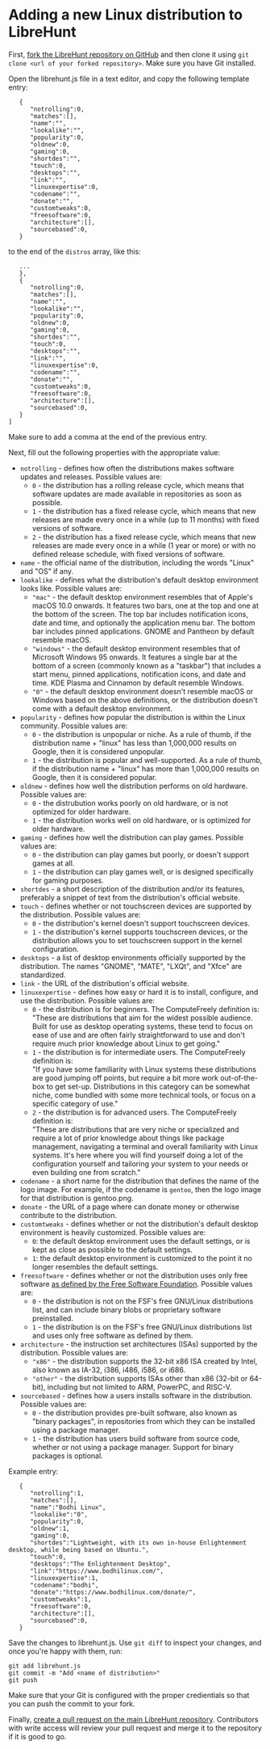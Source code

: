 # Adding a new Linux distribution to LibreHunt
First, [fork the LibreHunt repository on GitHub](https://github.com/aviwad/librehunt/fork) and then clone it using `git clone <url of your forked repository>`. Make sure you have Git installed.

Open the librehunt.js file in a text editor, and copy the following template entry:
```
   {
      "notrolling":0,
      "matches":[],
      "name":"",
      "lookalike":"",
      "popularity":0,
      "oldnew":0,
      "gaming":0,
      "shortdes":"",
      "touch":0,
      "desktops":"",
      "link":"",
      "linuxexpertise":0,
      "codename":"",
      "donate":"",
      "customtweaks":0,
      "freesoftware":0,
      "architecture":[],
      "sourcebased":0,
   }
```

to the end of the `distros` array, like this:
```
   ...
   },
   {
      "notrolling":0,
      "matches":[],
      "name":"",
      "lookalike":"",
      "popularity":0,
      "oldnew":0,
      "gaming":0,
      "shortdes":"",
      "touch":0,
      "desktops":"",
      "link":"",
      "linuxexpertise":0,
      "codename":"",
      "donate":"",
      "customtweaks":0,
      "freesoftware":0,
      "architecture":[],
      "sourcebased":0,
   }
]
```
Make sure to add a comma at the end of the previous entry.

Next, fill out the following properties with the appropriate value:
* `notrolling` - defines how often the distributions makes software updates and releases. Possible values are:
  * `0` - the distribution has a rolling release cycle, which means that software updates are made available in repositories as soon as possible.
  * `1` - the distribution has a fixed release cycle, which means that new releases are made every once in a while (up to 11 months) with fixed versions of software.
  * `2` - the distribution has a fixed release cycle, which means that new releases are made every once in a while (1 year or more) or with no defined release schedule, with fixed versions of software.
* `name` - the official name of the distribution, including the words "Linux" and "OS" if any.
* `lookalike` - defines what the distribution's default desktop environment looks like. Possible values are:
  * `"mac"` - the default desktop environment resembles that of Apple's macOS 10.0 onwards. It features two bars, one at the top and one at the bottom of the screen. The top bar includes notification icons, date and time, and optionally the application menu bar. The bottom bar includes pinned applications. GNOME and Pantheon by default resemble macOS. 
  * `"windows"` - the default desktop environment resembles that of Microsoft Windows 95 onwards. It features a single bar at the bottom of a screen (commonly known as a "taskbar") that includes a start menu, pinned applications, notification icons, and date and time. KDE Plasma and Cinnamon by default resemble Windows.
  * `"0"` - the default desktop environment doesn't resemble macOS or Windows based on the above definitions, or the distribution doesn't come with a default desktop environment.
* `popularity` - defines how popular the distribution is within the Linux community. Possible values are:
  * `0` - the distribution is unpopular or niche. As a rule of thumb, if the distribution name + "linux" has less than 1,000,000 results on Google, then it is considered unpopular.
  * `1` - the distribution is popular and well-supported. As a rule of thumb, if the distribution name + "linux" has more than 1,000,000 results on Google, then it is considered popular.
* `oldnew` - defines how well the distribution performs on old hardware. Possible values are:
  * `0` - the distrubution works poorly on old hardware, or is not optimized for older hardware.
  * `1` - the distribution works well on old hardware, or is optimized for older hardware.
* `gaming` - defines how well the distribution can play games. Possible values are:
  * `0` - the distribution can play games but poorly, or doesn't support games at all.
  * `1` - the distribution can play games well, or is designed specifically for gaming purposes.
* `shortdes` - a short description of the distribution and/or its features, preferably a snippet of text from the distribution's official website.
* `touch` - defines whether or not touchscreen devices are supported by the distribution. Possible values are:
  * `0` - the distribution's kernel doesn't support touchscreen devices.
  * `1` - the distribution's kernel supports touchscreen devices, or the distribution allows you to set touchscreen support in the kernel configuration.
* `desktops` - a list of desktop environments officially supported by the distribution. The names "GNOME", "MATE", "LXQt", and "Xfce" are standardized.
* `link` - the URL of the distribution's official website.
* `linuxexpertise` - defines how easy or hard it is to install, configure, and use the distribution. Possible values are:
  * `0` - the distribution is for beginners. The ComputeFreely definition is:<br>
  "These are distributions that aim for the widest possible audience. Built for use as desktop operating systems, these tend to focus on ease of use and are often fairly straightforward to use and don't require much prior knowledge about Linux to get going."
  * `1` - the distribution is for intermediate users. The ComputeFreely definition is:<br>
  "If you have some familiarity with Linux systems these distributions are good jumping off points, but require a bit more work out-of-the-box to get set-up. Distributions in this category can be somewhat niche, come bundled with some more technical tools, or focus on a specific category of use."
  * `2` - the distribution is for advanced users. The ComputeFreely definition is:<br>
  "These are distributions that are very niche or specialized and require a lot of prior knowledge about things like package management, navigating a terminal and overall familiarity with Linux systems. It's here where you will find yourself doing a lot of the configuration yourself and tailoring your system to your needs or even building one from scratch."
* `codename` - a short name for the distribution that defines the name of the logo image. For example, if the codename is `gentoo`, then the logo image for that distribution is gentoo.png.
* `donate` - the URL of a page where can donate money or otherwise contribute to the distribution.
* `customtweaks` - defines whether or not the distribution's default desktop environment is heavily customized. Possible values are:
  * `0`: the default desktop environment uses the default settings, or is kept as close as possible to the default settings.
  * `1`: the default desktop environment is customized to the point it no longer resembles the default settings.
* `freesoftware` - defines whether or not the distribution uses only free software [as defined by the Free Software Foundation](https://www.gnu.org/distros/free-distros.en.html). Possible values are:
  * `0` - the distribution is not on the FSF's free GNU/Linux distributions list, and can include binary blobs or proprietary software preinstalled.
  * `1` - the distribution is on the FSF's free GNU/Linux distributions list and uses only free software as defined by them.
* `architecture` - the instruction set architectures (ISAs) supported by the distribution. Possible values are:
  * `"x86"` - the distribution supports the 32-bit x86 ISA created by Intel, also known as IA-32, i386, i486, i586, or i686.
  * `"other"` - the distribution supports ISAs other than x86 (32-bit or 64-bit), including but not limited to ARM, PowerPC, and RISC-V.
* `sourcebased` - defines how a users installs software in the distribution. Possible values are:
  * `0` - the distribution provides pre-built software, also known as "binary packages", in repositories from which they can be installed using a package manager.
  * `1` - the distribution has users build software from source code, whether or not using a package manager. Support for binary packages is optional.

Example entry:
```
   {
      "notrolling":1,
      "matches":[],
      "name":"Bodhi Linux",
      "lookalike":"0",
      "popularity":0,
      "oldnew":1,
      "gaming":0,
      "shortdes":"Lightweight, with its own in-house Enlightenment desktop, while being based on Ubuntu.",
      "touch":0,
      "desktops":"The Enlightenment Desktop",
      "link":"https://www.bodhilinux.com/",
      "linuxexpertise":1,
      "codename":"bodhi",
      "donate":"https://www.bodhilinux.com/donate/",
      "customtweaks":1,
      "freesoftware":0,
      "architecture":[],
      "sourcebased":0,
   }
```

Save the changes to librehunt.js. Use `git diff` to inspect your changes, and once you're happy with them, run:
```
git add librehunt.js
git commit -m "Add <name of distribution>"
git push
```
Make sure that your Git is configured with the proper credientials so that you can push the commit to your fork.

Finally, [create a pull request on the main LibreHunt repository](https://github.com/aviwad/librehunt/compare). Contributors with write access will review your pull request and merge it to the repository if it is good to go.